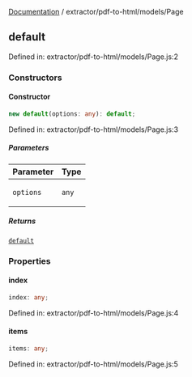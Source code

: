 [Documentation](../../../modules.md) / extractor/pdf-to-html/models/Page

## default

Defined in: extractor/pdf-to-html/models/Page.js:2

### Constructors

#### Constructor

```ts
new default(options: any): default;
```

Defined in: extractor/pdf-to-html/models/Page.js:3

##### Parameters

<table>
<thead>
<tr>
<th>Parameter</th>
<th>Type</th>
</tr>
</thead>
<tbody>
<tr>
<td>

`options`

</td>
<td>

`any`

</td>
</tr>
</tbody>
</table>

##### Returns

[`default`](#default)

### Properties

#### index

```ts
index: any;
```

Defined in: extractor/pdf-to-html/models/Page.js:4

#### items

```ts
items: any;
```

Defined in: extractor/pdf-to-html/models/Page.js:5
